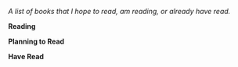 *A list of books that I hope to read, am reading, or already have read.*

**Reading**

**Planning to Read**

**Have Read**





